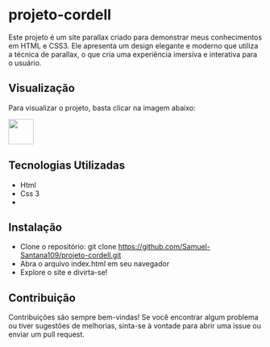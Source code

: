 # projeto-cordell
<p> Este projeto é um site parallax criado para demonstrar meus conhecimentos em HTML e CSS3. Ele apresenta um design elegante e moderno que utiliza a técnica de parallax, o que cria uma experiência imersiva e interativa para o usuário.</p>

## Visualização
<p>Para visualizar o projeto, basta clicar na imagem abaixo: </p>
 <a href="[https://github.com/Samuel-Santana109/projeto-cordell](https://samuel-santana109.github.io/projeto-cordell/)" target="_blank"><img src="https://www.shutterstock.com/image-vector/illustration-brazilian-couple-harvesting-sugar-600w-2128787906.jpg" width="50" height="50" target="_blank"> </a>
 
 ## Tecnologias Utilizadas
 - Html 
 - Css 3
 -
 ## Instalação 
 - Clone o repositório: git clone https://github.com/Samuel-Santana109/projeto-cordell.git
 - Abra o arquivo index.html em seu navegador
 - Explore o site e divirta-se!

## Contribuição 
<p> Contribuições são sempre bem-vindas! Se você encontrar algum problema ou tiver sugestões de melhorias, sinta-se à vontade para abrir uma issue ou enviar um pull request.  </p>

